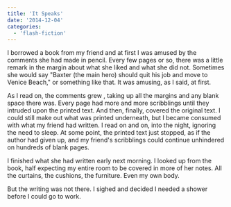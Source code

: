 ```yaml
---
title: 'It Speaks'
date: '2014-12-04'
categories:
  - 'flash-fiction'
---
```


I borrowed a book from my friend and at first I was amused by the comments she
had made in pencil. Every few pages or so, there was a little remark in the
margin about what she liked and what she did not. Sometimes she would say
"Baxter (the main hero) should quit his job and move to Venice Beach," or
something like that. It was amusing, as I said, at first.

<!-- truncate -->

As I read on, the comments grew , taking up all the margins and any blank space
there was. Every page had more and more scribblings until they intruded upon the
printed text. And then, finally, covered the original text. I could still make
out what was printed underneath, but I became consumed with what my friend had
written. I read on and on, into the night, ignoring the need to sleep. At some
point, the printed text just stopped, as if the author had given up, and my
friend's scribblings could continue unhindered on hundreds of blank pages.

I finished what she had written early next morning. I looked up from the book,
half expecting my entire room to be covered in more of her notes. All the
curtains, the cushions, the furniture. Even my own body.

But the writing was not there. I sighed and decided I needed a shower before I
could go to work.
